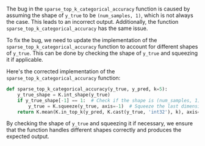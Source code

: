 The bug in the `sparse_top_k_categorical_accuracy` function is caused by assuming the shape of `y_true` to be `(num_samples, 1)`, which is not always the case. This leads to an incorrect output. Additionally, the function `sparse_top_k_categorical_accuracy` has the same issue.

To fix the bug, we need to update the implementation of the `sparse_top_k_categorical_accuracy` function to account for different shapes of `y_true`. This can be done by checking the shape of `y_true` and squeezing it if applicable.

Here's the corrected implementation of the `sparse_top_k_categorical_accuracy` function:

```python
def sparse_top_k_categorical_accuracy(y_true, y_pred, k=5):
    y_true_shape = K.int_shape(y_true)
    if y_true_shape[-1] == 1:  # Check if the shape is (num_samples, 1)
        y_true = K.squeeze(y_true, axis=-1)  # Squeeze the last dimension
    return K.mean(K.in_top_k(y_pred, K.cast(y_true, 'int32'), k), axis=-1)
```

By checking the shape of `y_true` and squeezing it if necessary, we ensure that the function handles different shapes correctly and produces the expected output.